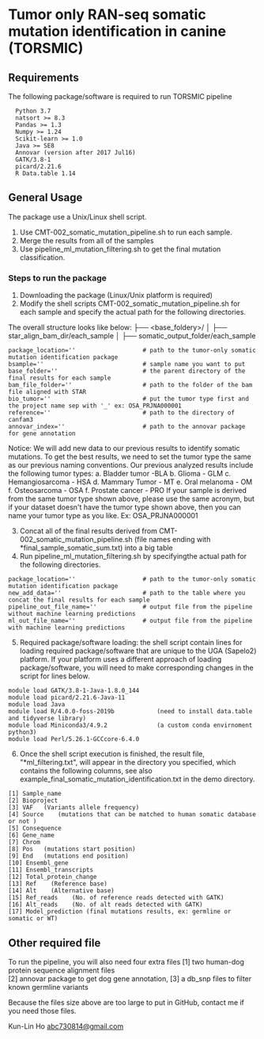 # Tumor only RAN-seq somatic mutation identification in canine (TORSMIC)

## **Requirements**

The following package/software is required to run TORSMIC pipeline

```
  Python 3.7
  natsort >= 8.3
  Pandas >= 1.3
  Numpy >= 1.24
  Scikit-learn >= 1.0
  Java >= SE8
  Annovar (version after 2017 Jul16)
  GATK/3.8-1
  picard/2.21.6
  R Data.table 1.14
```

## **General Usage**

The package use a Unix/Linux shell script.

1. Use CMT-002_somatic_mutation_pipeline.sh to run each sample.
2. Merge the results from all of the samples
3. Use pipeline_ml_mutation_filtering.sh to get the final mutation classification.

### Steps to run the package

1. Downloading the package (Linux/Unix platform is required)
2. Modify the shell scripts CMT-002_somatic_mutation_pipeline.sh for each sample and specify the actual path for the following directories.

The overall structure looks like below:
├── <base_foldery>/
│ ├── star_align_bam_dir/each_sample
│ ├── somatic_output_folder/each_sample

```
package_location=''                   # path to the tumor-only somatic mutation identification package
bsample=''                            # sample name you want to put
base_folder=''                        # the parent directory of the final results for each sample
bam_file_folder=''                    # path to the folder of the bam file aligned with STAR
bio_tumor=''                          # put the tumor type first and the project name sep with '_' ex: OSA_PRJNA000001
reference=''                          # path to the directory of canfam3
annovar_index=''                      # path to the annovar package for gene annotation
```

Notice:
We will add new data to our previous results to identify somatic mutations. To get the best results, we need to set the tumor type the same as our previous naming conventions. Our previous analyzed results include the following tumor types:
a. Bladder tumor -BLA
b. Glioma - GLM
c. Hemangiosarcoma - HSA
d. Mammary Tumor - MT
e. Oral melanoma - OM
f. Osteosarcoma - OSA
f. Prostate cancer - PRO
If your sample is derived from the same tumor type shown above, please use the same acronym, but if your dataset doesn't have the tumor type shown above, then you can name your tumor type as you like. Ex: OSA_PRJNA000001

3. Concat all of the final results derived from CMT-002_somatic_mutation_pipeline.sh (file names ending with \*final_sample_somatic_sum.txt) into a big table
4. Run pipeline_ml_mutation_filtering.sh by specifyingthe actual path for the following directories.

```
package_location=''                   # path to the tumor-only somatic mutation identification package
new_add_data=''                       # path to the table where you concat the final results for each sample
pipeline_out_file_name=''             # output file from the pipeline without machine learning predictions
ml_out_file_name=''                   # output file from the pipeline with machine learning predictions
```

5.  Required package/software loading: the shell script contain lines for loading required package/software that are unique to the UGA (Sapelo2) platform. If your platform uses a different approach of loading package/software, you will need to make corresponding changes in the script for lines below.

```
module load GATK/3.8-1-Java-1.8.0_144
module load picard/2.21.6-Java-11
module load Java
module load R/4.0.0-foss-2019b            (need to install data.table and tidyverse library)
module load Miniconda3/4.9.2              (a custom conda envirnoment python3)
module load Perl/5.26.1-GCCcore-6.4.0
```

6.  Once the shell script execution is finished, the result file, "\*ml_filtering.txt", will appear in the directory you specified, which contains the following columns, see also example_final_somatic_mutation_identification.txt in the demo directory.

```
[1] Sample_name
[2] Bioproject
[3] VAF   (Variants allele frequency)
[4] Source    (mutations that can be matched to human somatic database or not )
[5] Consequence
[6] Gene_name
[7] Chrom
[8] Pos   (mutations start position)
[9] End   (mutations end position)
[10] Ensembl_gene
[11] Ensembl_transcripts
[12] Total_protein_change
[13] Ref    (Reference base)
[14] Alt    (Alternative base)
[15] Ref_reads    (No. of reference reads detected with GATK)
[16] Alt_reads    (No. of alt reads detected with GATK)
[17] Model_prediction (final mutations results, ex: germline or somatic or WT)

```

## **Other required file**

To run the pipeline, you will also need four extra files
[1] two human-dog protein sequence alignment files  
[2] annovar package to get dog gene annotation,
[3] a db_snp files to filter known germline variants

Because the files size above are too large to put in GitHub, contact me if you need those files.

Kun-Lin Ho <abc730814@gmail.com>
